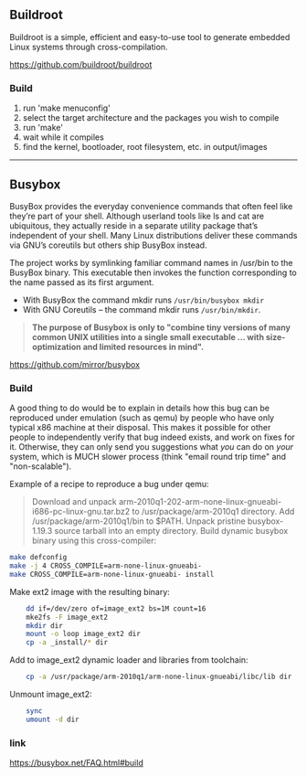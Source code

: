 ## Buildroot
Buildroot is a simple, efficient and easy-to-use tool to generate embedded Linux systems through cross-compilation.

https://github.com/buildroot/buildroot

### Build
1) run 'make menuconfig'
2) select the target architecture and the packages you wish to compile
3) run 'make'
4) wait while it compiles
5) find the kernel, bootloader, root filesystem, etc. in output/images

---

## Busybox
BusyBox provides the everyday convenience commands that often feel like they’re part of your shell. Although userland tools like ls and cat are ubiquitous, they actually reside in a separate utility package that’s independent of your shell. Many Linux distributions deliver these commands via GNU’s coreutils but others ship BusyBox instead.

The project works by symlinking familiar command names in /usr/bin to the BusyBox binary. This executable then invokes the function corresponding to the name passed as its first argument.

 * With BusyBox the command mkdir runs `/usr/bin/busybox mkdir`
 * With GNU Coreutils – the command mkdir runs `/usr/bin/mkdir`.


>**The purpose of Busybox is only to "combine tiny versions of many common UNIX utilities into a single small executable ... with size-optimization and limited resources in mind".**

https://github.com/mirror/busybox

### Build

 A good thing to do would be to explain in details how this bug can be reproduced under emulation (such as qemu) by people who have only typical x86 machine at their disposal. This makes it possible for other people to independently verify that bug indeed exists, and work on fixes for it. Otherwise, they can only send you suggestions what _you_ can do on _your_ system, which is MUCH slower process (think "email round trip time" and "non-scalable").

Example of a recipe to reproduce a bug under qemu:
>    Download and unpack arm-2010q1-202-arm-none-linux-gnueabi-i686-pc-linux-gnu.tar.bz2 to /usr/package/arm-2010q1 directory.
    Add /usr/package/arm-2010q1/bin to $PATH.
    Unpack pristine busybox-1.19.3 source tarball into an empty directory.
    Build dynamic busybox binary using this cross-compiler:


```bash
make defconfig
make -j 4 CROSS_COMPILE=arm-none-linux-gnueabi-
make CROSS_COMPILE=arm-none-linux-gnueabi- install
```
    
Make ext2 image with the resulting binary:

```bash
    dd if=/dev/zero of=image_ext2 bs=1M count=16
    mke2fs -F image_ext2
    mkdir dir
    mount -o loop image_ext2 dir
    cp -a _install/* dir
```

Add to image_ext2 dynamic loader and libraries from toolchain:
```bash
    cp -a /usr/package/arm-2010q1/arm-none-linux-gnueabi/libc/lib dir
```

Unmount image_ext2:
```bash
    sync
    umount -d dir
```


### link

https://busybox.net/FAQ.html#build